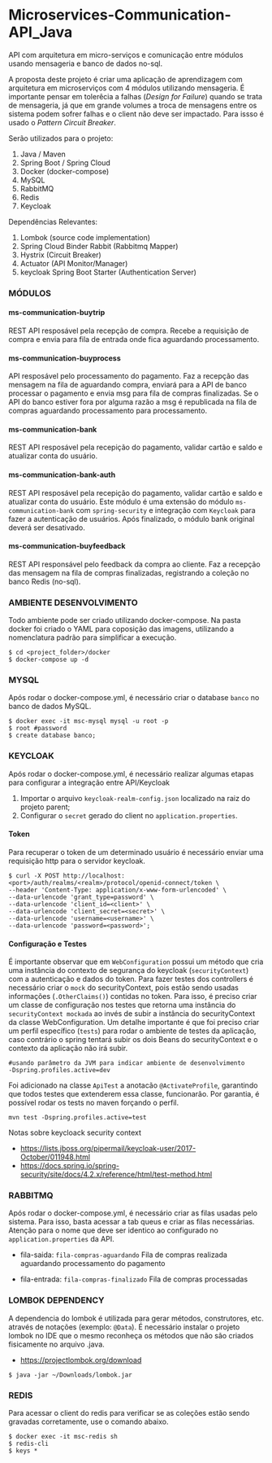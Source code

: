 # Microservices-Communication-API_Java
API com arquitetura em micro-serviços e comunicação entre módulos usando mensageria e banco de dados no-sql.

A proposta deste projeto é criar uma aplicação de aprendizagem com arquitetura em microserviços com 4 módulos utilizando mensageria. É importante pensar em tolerêcia a falhas (_Design for Failure_) quando se trata de mensageria, já que em grande volumes a troca de mensagens entre os sistema podem sofrer falhas e o client não deve ser impactado. Para issso é usado o _Pattern Circuit Breaker_. 

Serão utilizados para o projeto:
1. Java / Maven
2. Spring Boot / Spring Cloud
3. Docker (docker-compose)
4. MySQL
5. RabbitMQ
6. Redis
7. Keycloak


Dependências Relevantes:
1. Lombok (source code implementation)
2. Spring Cloud Binder Rabbit (Rabbitmq Mapper)
3. Hystrix (Circuit Breaker)
4. Actuator (API Monitor/Manager)
5. keycloak Spring Boot Starter (Authentication Server)


### MÓDULOS

#### ms-communication-buytrip
REST API resposável pela recepção de compra. Recebe a requisição de compra e envia para fila de entrada onde fica aguardando processamento.


#### ms-communication-buyprocess
API resposável pelo processamento do pagamento. Faz a recepção das mensagem na fila de aguardando compra, enviará para a API de banco processar o pagamento e envia msg para fila de compras finalizadas. Se o API do banco estiver fora por alguma razão a msg é republicada na fila de compras aguardando processamento para processamento. 


#### ms-communication-bank
REST API resposável pela recepição do pagamento, validar cartão e saldo e atualizar conta do usuário. 

#### ms-communication-bank-auth
REST API resposável pela recepição do pagamento, validar cartão e saldo e atualizar conta do usuário. Este módulo é uma extensão do módulo `ms-communication-bank` com `spring-security` e integração com `Keycloak` para fazer a autenticação de usuários. Após finalizado, o módulo bank original deverá ser desativado.

#### ms-communication-buyfeedback
REST API responsável pelo feedback da compra ao cliente. Faz a recepção das mensagem na fila de compras finalizadas, registrando a coleção no banco Redis (no-sql).


### AMBIENTE DESENVOLVIMENTO
Todo ambiente pode ser criado utilizando docker-compose. Na pasta docker foi criado o YAML para coposição das imagens, utilizando a nomenclatura padrão para simplificar a execução. 
```shell
$ cd <project_folder>/docker
$ docker-compose up -d
```


### MYSQL
Após rodar o docker-compose.yml, é necessário criar o database `banco` no banco de dados MySQL.
```shell
$ docker exec -it msc-mysql mysql -u root -p
$ root #password
$ create database banco;
```

### KEYCLOAK
Após rodar o docker-compose.yml, é necessário realizar algumas etapas para configurar a integração entre API/Keycloak
1. Importar o arquivo `keycloak-realm-config.json` localizado na raiz do projeto parent;
2. Configurar o `secret` gerado do client no `application.properties`.

#### Token
Para recuperar o token de um determinado usuário é necessário enviar uma requisição http para o servidor keycloak.
```shell
$ curl -X POST http://localhost:<port>/auth/realms/<realm>/protocol/openid-connect/token \
--header 'Content-Type: application/x-www-form-urlencoded' \
--data-urlencode 'grant_type=password' \
--data-urlencode 'client_id=<client>' \
--data-urlencode 'client_secret=<secret>' \
--data-urlencode 'username=<username>' \
--data-urlencode 'password=<password>';
```

#### Configuração e Testes
É importante observar que em `WebConfiguration` possui um método que cria uma instância do contexto de segurança do keycloak (`securityContext`) com a autenticação e dados do token. Para fazer testes dos controllers é necessário criar o `mock` do securityContext, pois estão sendo usadas informações (`.OtherClaims()`) contidas no token. Para isso, é preciso criar um classe de configuração nos testes que retorna uma instância do `securityContext mockada` ao invés de subir a instância do securityContext da classe WebConfiguration. Um detalhe importante é que foi preciso criar um perfil específico (`tests`) para rodar o ambiente de testes da aplicação, caso contrário o spring tentará subir os dois Beans do securityContext e o contexto da aplicação não irá subir.
```shell
#usando parâmetro da JVM para indicar ambiente de desenvolvimento
-Dspring.profiles.active=dev
```

Foi adicionado na classe `ApiTest` a anotacão `@ActivateProfile`, garantindo que todos testes que extenderem essa classe, funcionarão. Por garantia, é possível rodar os tests no maven forçando o perfil.
```shell
mvn test -Dspring.profiles.active=test 
```

Notas sobre keycloack security context
- https://lists.jboss.org/pipermail/keycloak-user/2017-October/011948.html
- https://docs.spring.io/spring-security/site/docs/4.2.x/reference/html/test-method.html


### RABBITMQ
Após rodar o docker-compose.yml, é necessário criar as filas usadas pelo sistema. Para isso, basta acessar a tab queus e criar as filas necessárias. 
Atenção para o nome que deve ser identico ao configurado no `application.properties` da API. 
- fila-saida:    `fila-compras-aguardando`
  Fila de compras realizada aguardando processamento do pagamento

- fila-entrada:  `fila-compras-finalizado`
  Fila de compras processadas


### LOMBOK DEPENDENCY
A dependencia do lombok é utilizada para gerar métodos, construtores, etc. através de notações (exemplo: `@Data`). É necessário instalar o projeto lombok no IDE que o mesmo reconheça os métodos que não são criados fisicamente no arquivo .java. 
- https://projectlombok.org/download
```shell
$ java -jar ~/Downloads/lombok.jar
```


### REDIS
Para acessar o client do redis para verificar se as coleções estão sendo gravadas corretamente, use o comando abaixo.
```shell
$ docker exec -it msc-redis sh
$ redis-cli
$ keys *
```